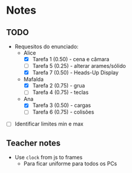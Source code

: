 # Notes

## TODO

- Requesitos do enunciado:
  - Alice
    - [x] Tarefa 1 (0.50) - cena e câmara
    - [ ] Tarefa 5 (0.25) - alterar arames/sólido
    - [x] Tarefa 7 (0.50) - Heads-Up Display
  - Mafalda
    - [x] Tarefa 2 (0.75) - grua
    - [ ] Tarefa 4 (0.75) - teclas
  - Ana
    - [x] Tarefa 3 (0.50) - cargas
    - [ ] Tarefa 6 (0.75) - colisões
- [ ] Identificar limites min e max

## Teacher notes

- Use `clock` from js to frames
  - Para ficar uniforme para todos os PCs
